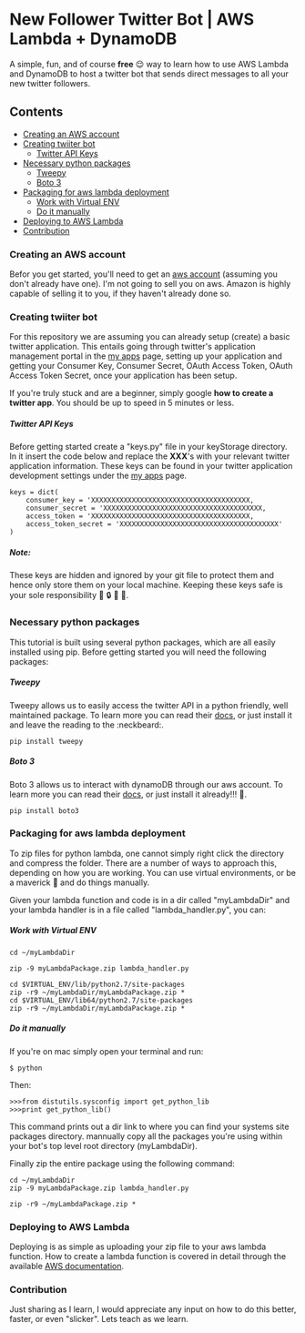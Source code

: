 # New Follower Twitter Bot | AWS Lambda + DynamoDB
A simple, fun, and of course **free** :relieved: way to learn how to use AWS Lambda and DynamoDB to host a twitter bot that sends direct messages to all your new twitter followers.

## Contents

- [Creating an AWS account](#creating-an-aws-account)
- [Creating twiiter bot](#creating-twiiter-bot)
	- [Twitter API Keys](#twitter-api-keys)
- [Necessary python packages](#necessary-python-packages)
	- [Tweepy](#tweepy)
	- [Boto 3](#boto-3)
- [Packaging for aws lambda deployment](#packaging-for-aws-lambda-deployment)
	- [Work with Virtual ENV](#work-with-virtual-env)
	- [Do it manually](#do-it-manually)
- [Deploying to AWS Lambda](#deploying-to-aws-lambda)
- [Contribution](#contribution)


### Creating an AWS account
Befor you get started, you'll need to get an [aws account](https://aws.amazon.com/) (assuming you don't already have one). I'm not going to sell you on aws. Amazon is highly capable of selling it to you, if they haven't already done so.

### Creating twiiter bot

For this repository we are assuming you can already setup (create) a basic twitter application. This entails going through twitter's application management portal in the [my apps](https://apps.twitter.com) page, setting up your application and getting your Consumer Key, Consumer Secret, OAuth Access Token, OAuth Access Token Secret, once your application has been setup.

If you're truly stuck and are a beginner, simply google **how to create a twitter app**. You should be up to speed in 5 minutes or less.

##### Twitter API Keys

Before getting started create a "keys.py" file in your keyStorage directory. In it insert the code below and replace the **XXX**'s with your relevant twitter application information. These keys can be found in your twitter application development settings under the [my apps](https://apps.twitter.com) page. 

```
keys = dict(
	consumer_key = 'XXXXXXXXXXXXXXXXXXXXXXXXXXXXXXXXXXXXXXX,
	consumer_secret = 'XXXXXXXXXXXXXXXXXXXXXXXXXXXXXXXXXXXXXXX,
	access_token = 'XXXXXXXXXXXXXXXXXXXXXXXXXXXXXXXXXXXXXXX,
	access_token_secret = 'XXXXXXXXXXXXXXXXXXXXXXXXXXXXXXXXXXXXXXX'
)
```

##### Note:
These keys are hidden and ignored by your git file to protect them and hence only store them on your local machine. Keeping these keys safe is your sole responsibility :cop: :lock: :running: :key:.

### Necessary python packages
This tutorial is built using several python packages, which are all easily installed using pip. Before getting started you will need the following packages:

##### Tweepy
Tweepy allows us to easily access the twitter API in a python friendly, well maintained package. To learn more you can read their [docs](http://docs.tweepy.org/en/v3.5.0/), or just install it and leave the reading to the :neckbeard:.

```
pip install tweepy
```

##### Boto 3
Boto 3 allows us to interact with dynamoDB through our aws account. To learn more you can read their [docs](http://boto3.readthedocs.io/en/latest/), or just install it already!!! :triumph:.

```
pip install boto3
```

### Packaging for aws lambda deployment
To zip files for python lambda, one cannot simply right click the directory and compress the folder. There are a number of ways to approach this, depending on how you are working. You can use virtual environments, or be a maverick :bow: and do things manually.

Given your lambda function and code is in a dir called "myLambdaDir" and your lambda handler is in a file called "lambda_handler.py", you can:

##### Work with Virtual ENV

```
cd ~/myLambdaDir

zip -9 myLambdaPackage.zip lambda_handler.py

cd $VIRTUAL_ENV/lib/python2.7/site-packages
zip -r9 ~/myLambdaDir/myLambdaPackage.zip *
cd $VIRTUAL_ENV/lib64/python2.7/site-packages
zip -r9 ~/myLambdaDir/myLambdaPackage.zip *
```

##### Do it manually
If you're on mac simply open your terminal and run:

```
$ python
```
Then:
```
>>>from distutils.sysconfig import get_python_lib
>>>print get_python_lib()
```

This command prints out a dir link to where you can find your systems site packages directory. mannually copy all the packages you're using within your bot's top level root directory (myLambdaDir).

Finally zip the entire package using the following command:

```
cd ~/myLambdaDir
zip -9 myLambdaPackage.zip lambda_handler.py

zip -r9 ~/myLambdaPackage.zip *
```
### Deploying to AWS Lambda
Deploying is as simple as uploading your zip file to your aws lambda function. How to create a lambda function is covered in detail through the available [AWS documentation](http://docs.aws.amazon.com/lambda/latest/dg/get-started-create-function.html).

### Contribution
Just sharing as I learn, I would appreciate any input on how to do this better, faster, or even "slicker". Lets teach as we learn.